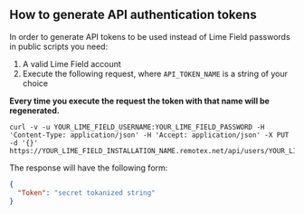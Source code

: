 ## How to generate API authentication tokens

In order to generate API tokens to be used instead of Lime Field passwords in public scripts you need:

1. A valid Lime Field account
2. Execute the following request, where `API_TOKEN_NAME` is a string of your choice

__Every time you execute the request the token with that name will be regenerated.__

```shell
curl -v -u YOUR_LIME_FIELD_USERNAME:YOUR_LIME_FIELD_PASSWORD -H 'Content-Type: application/json' -H 'Accept: application/json' -X PUT -d '{}' https://YOUR_LIME_FIELD_INSTALLATION_NAME.remotex.net/api/users/YOUR_LIME_FIELD_USERNAME/tokens/API_TOKEN_NAME
```

The response will have the following form:

```json
{
  "Token": "secret tokanized string"
}
```

